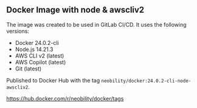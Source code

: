 ## Docker Image with node & awscliv2

The image was created to be used in GitLab CI/CD. It uses the following versions:

- Docker 24.0.2-cli
- Node.js 14.21.3
- AWS CLI v2 (latest)
- AWS Copilot (latest)
- Git (latest)

Published to Docker Hub with the tag `neobility/docker:24.0.2-cli-node-awscliv2`.

https://hub.docker.com/r/neobility/docker/tags